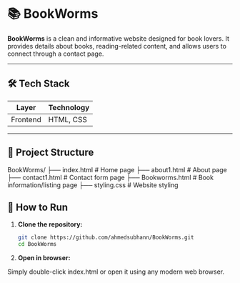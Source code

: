# 📚 BookWorms

**BookWorms** is a clean and informative website designed for book lovers. It provides details about books, reading-related content, and allows users to connect through a contact page.

---

## 🛠️ Tech Stack

| Layer    | Technology   |
|----------|--------------|
| Frontend | HTML, CSS    |

---

## 📁 Project Structure

BookWorms/
├── index.html # Home page
├── about1.html # About page
├── contact1.html # Contact form page
├── Bookworms.html # Book information/listing page
├── styling.css # Website styling

## 🚀 How to Run

1. **Clone the repository:**

   ```bash
   git clone https://github.com/ahmedsubhann/BookWorms.git
   cd BookWorms

2. **Open in browser:**

Simply double-click index.html or open it using any modern web browser.


